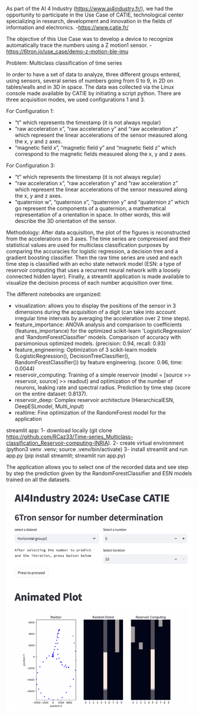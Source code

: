 As part of the AI 4 Industry (https://www.ai4industry.fr/), we had the opportunity to participate in the Use Case of
CATIE, technological center specializing in research, development and innovation
in the fields of information and electronics.
-https://www.catie.fr/

The objective of this Use Case was to develop a device to recognize
automatically trace the numbers using a Z motion1 sensor.
-https://6tron.io/use_case/demo-z-motion-ble-imu

Problem: Multiclass classification of time series

In order to have a set of data to analyze, three different groups entered, using
sensors, several series of numbers going from 0 to 9, in 2D on tables/walls and in 3D in
space. The data was collected via the Linux console made available by CATIE by initiating a script python. There are three acquisition modes, we used configurations 1 and 3.

For Configuration 1:
- “t” which represents the timestamp (it is not always regular)
- “raw acceleration x”, “raw acceleration y” and “raw acceleration z” which represent
the linear accelerations of the sensor measured along the x, y and z axes.
- “magnetic field x”, “magnetic field y” and “magnetic field z” which correspond to the
magnetic fields measured along the x, y and z axes.

For Configuration 3:
- “t” which represents the timestamp (it is not always regular)
- “raw acceleration x”, “raw acceleration y” and “raw acceleration z” which represent
the linear accelerations of the sensor measured along the x, y and z axes.
- “quaternion w”, “quaternion x”, “quaternion y” and “quaternion z” which go
represent the components of a quaternion, a mathematical representation of a
orientation in space. In other words, this will describe the 3D orientation of the
sensor.

Methodology: After data acquisition, the plot of the figures is reconstructed from the accelerations on 3 axes. The time series are compressed and their statistical values are used for multiclass classification purposes by comparing the accuracies for logistic regression, a decision tree and a gradient boosting classifier. Then the raw time series are used and each time step is classified with an echo state network model (ESN: a type of reservoir computing that uses a recurrent neural network with a loosely connected hidden layer). Finally, a streamlit application is made available to visualize the decision process of each number acquisition over time.

The different notebooks are organized:
- visualization:
     allows you to display the positions of the sensor in 3 dimensions during the acquisition of a digit (can take into account irregular time intervals by averaging the acceleration over 2 time steps).
- feature_importance:
     ANOVA analysis and comparison to coefficients (features_importance) for the optimized scikit-learn 'LogisticRegression' and 'RandomForestClassifier' models. Comparison of accuracy with parsimonious optimized models. (precision: 0.94, recall: 0.93)
- feature_engineering:
     Optimization of 3 scikit-learn models (LogisticRegression(), DecisionTreeClassifier(), RandomForestClassifier()) by feature engineering. (score: 0.96, time: 0.0044)
- reservoir_computing:
     Training of a simple reservoir (model = [source >> reservoir, source] >> readout) and optimization of the number of neurons, leaking rate and spectral radius. Prediction by time step (score on the entire dataset: 0.8137).
- reservoir_deep:
     Complex reservoir architecture (HierarchicalESN, DeepESLmodel, Multi_input)
- realtime:
     Fine optimization of the RandomForest model for the application


streamlit app:
1- download locally (git clone https://github.com/RCaz33/Time-series_Multiclass-classification_Reservoir-computing-INRIA).
2- create virtual environment (python3 venv .venv; source .venv/bin/activate)
3- install streamlit and run app.py (pip install streamlit; streamlit run app.py)

The application allows you to select one of the recorded data and see step by step the prediction given by the RandomForestClassifier and ESN models trained on all the datasets.

![Alt text](screenshot_app.png)
